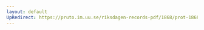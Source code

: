 ```yaml
---
layout: default
UpRedirect: https://pruto.im.uu.se/riksdagen-records-pdf/1868/prot-1868--fk--404/prot-1868--fk--404_047.pdf
---
```

